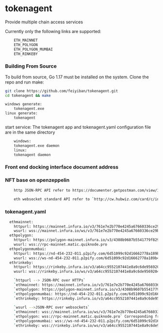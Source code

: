# tokenagent
Provide multiple chain access services

Currently only the following links are supported:
```bash
    ETH_MAINNET
    ETH_POLYGON
    ETH_POLYGON_MUMBAI
    ETH_RINKEBY
```

### Building From Source

To build from source, Go 1.17  must be
installed on the system. Clone the repo and run
make:
```bash
git clone https://github.com/feiyiban/tokenagent.git
cd tokenagent && make

windows generate:
    tokenagent.exe
linux generate:
    tokenagent
```
start service:
The tokenagent app and tokenagent.yaml configuration file are in the same directory
```bash
    windows:
    tokenagent.exe daemon
    linux:
    tokenagent daemon
```

### Front end docking interface document address
### NFT base on openzeppelin
```bash
    http JSON-RPC API refer to https://documenter.getpostman.com/view/17454164/UVsTq2KR
	
	eth websocket standard API refer to `http://cw.hubwiz.com/card/c/infura-api/1/1/2/`
```

### tokenagent.yaml
```bash
  ethmainnet: 
    httpurl: https://mainnet.infura.io/v3/761e7e2b770e4245a67660336ce29bfd
    wsurl: wss://mainnet.infura.io/ws/v3/761e7e2b770e4245a67660336ce29bfd
  ethpolygon: 
    httpurl: https://polygon-mainnet.infura.io/v3/4308b9607b5541779f829c7b28f16866
    wsurl: wss://rpc-mainnet.matic.quiknode.pro
  ethpolygonmumbai: 
    httpurl: https://nd-454-232-011.p2pify.com/6d51099c92d16662778a189b4d0aa0e3
    wsurl: wss://ws-nd-454-232-011.p2pify.com/6d51099c92d16662778a189b4d0aa0e3
  ethrinkeby: 
    httpurl: https://rinkeby.infura.io/v3/a64cc9552107441e8a9c6de95692045f
    wsurl: wss://rinkeby.infura.io/ws/v3/a64cc9552107441e8a9c6de95692045f

	`httpurl --> JSON-RPC over HTTPs`
	`ethmainnet: https://mainnet.infura.io/v3/761e7e2b770e4245a67660336ce29bfd` Corresponding front-end docking dictionary `ETH_MAINNET`
    `ethpolygon: https://polygon-mainnet.infura.io/v3/4308b9607b5541779f829c7b28f16866` Corresponding front-end docking dictionary `ETH_POLYGON`
    `ethpolygonmumbai: https://nd-454-232-011.p2pify.com/6d51099c92d16662778a189b4d0aa0e3` Corresponding front-end docking dictionary `ETH_POLYGON_MUMBAI`
    `ethrinkeby: https://rinkeby.infura.io/v3/a64cc9552107441e8a9c6de95692045f` Corresponding front-end docking dictionary `ETH_RINKEBY`
	
	`wsurl -->JSON-RPC over websockets` 
	`ethmainnet: wss://mainnet.infura.io/ws/v3/761e7e2b770e4245a67660336ce29bfd` Corresponding front-end `ws://localhost:9001/ethmainnet`
    `ethpolygon: wss://rpc-mainnet.matic.quiknode.pro` Corresponding front-end `ws://localhost:9001/ethpolygon`
    `ethpolygonmumbai: wss://ws-nd-454-232-011.p2pify.com/6d51099c92d16662778a189b4d0aa0e3` `ws://localhost:9001/ethpolygonmumbai`
    `ethrinkeby: wss://rinkeby.infura.io/ws/v3/a64cc9552107441e8a9c6de95692045f` `ws://localhost:9001/ethrinkeby`
		
```
